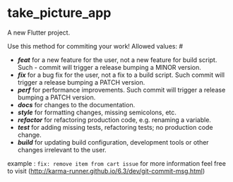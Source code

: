 # take_picture_app

A new Flutter project.

Use this method for commiting your work!
Allowed <type> values: #

- **_feat_** for a new feature for the user, not a new feature for build script. Such - commit will trigger a release bumping a MINOR version.
- **_fix_** for a bug fix for the user, not a fix to a build script. Such commit will trigger a release bumping a PATCH version.
- **_perf_** for performance improvements. Such commit will trigger a release bumping a PATCH version.
- **_docs_** for changes to the documentation.
- **_style_** for formatting changes, missing semicolons, etc.
- **_refactor_** for refactoring production code, e.g. renaming a variable.
- **_test_** for adding missing tests, refactoring tests; no production code change.
- **_build_** for updating build configuration, development tools or other changes irrelevant to the user.

example : `fix: remove item from cart issue`
for more information feel free to visit (http://karma-runner.github.io/6.3/dev/git-commit-msg.html)